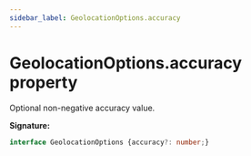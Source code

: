 ```yaml
---
sidebar_label: GeolocationOptions.accuracy
---
```

# GeolocationOptions.accuracy property

Optional non-negative accuracy value.

**Signature:**

```typescript
interface GeolocationOptions {accuracy?: number;}
```
